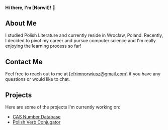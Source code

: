 #### Hi there, I'm [Norwil]! 👋

## About Me

I studied Polish Literature and currently reside in Wrocław, Poland. Recently, I decided to pivot my career and pursue computer science and I'm really enjoying the learning process so far!

## Contact Me

Feel free to reach out to me at [efrimnorwiusz@gmail.com] if you have any questions or would like to chat.

## Projects

Here are some of the projects I'm currently working on:

- [CAS Number Database](https://github.com/Norwil/CASNum)
- [Polish Verb Conjugator](https://github.com/Norwil/polish-verb-conjugator)
